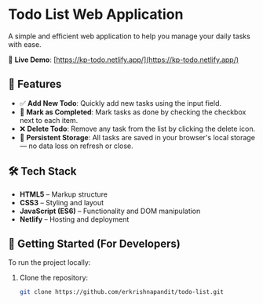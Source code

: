 # Todo List Web Application

A simple and efficient web application to help you manage your daily tasks with ease.

🔗 **Live Demo**: [https://kp-todo.netlify.app/](https://kp-todo.netlify.app/)

## 📌 Features

- ✅ **Add New Todo**: Quickly add new tasks using the input field.
- 📝 **Mark as Completed**: Mark tasks as done by checking the checkbox next to each item.
- ❌ **Delete Todo**: Remove any task from the list by clicking the delete icon.
- 💾 **Persistent Storage**: All tasks are saved in your browser's local storage — no data loss on refresh or close.

## 🛠️ Tech Stack

- **HTML5** – Markup structure
- **CSS3** – Styling and layout
- **JavaScript (ES6)** – Functionality and DOM manipulation
- **Netlify** – Hosting and deployment

## 🚀 Getting Started (For Developers)

To run the project locally:

1. Clone the repository:
   ```bash
   git clone https://github.com/erkrishnapandit/todo-list.git

